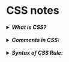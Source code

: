 # CSS notes

<details>
  <summary>
    <b><em> What is CSS?</em></b>
  </summary>
  <p>
	  
????
  </p>
</details>
  
<br/>

<details>
  <summary>
    <b><em> Comments in CSS: </em></b>
  </summary>
  <p>
    
```CSS
// single line comment
```
```CSS
/* multi-line comment */
```
  </p>
</details>
  
<br/>

<details>
  <summary>
    <b><em> Syntax of CSS Rule: </em></b>
  </summary>
  <p>
    
**important:** ***A CSS rule looks like this:-***
```CSS
	  selector {
	  	property: value; 
	  	...
	  }
```
**note:** _the value here is different from ``<element attribute= “value”> </element>``_
  </p>
</details>
